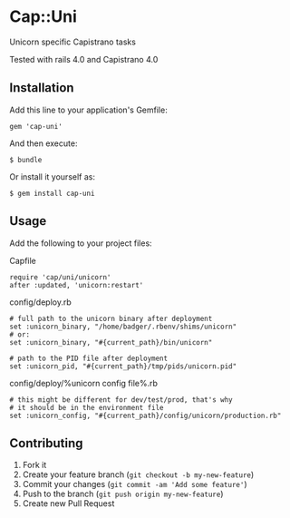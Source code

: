 # Cap::Uni

Unicorn specific Capistrano tasks

Tested with rails 4.0 and Capistrano 4.0

## Installation

Add this line to your application's Gemfile:

    gem 'cap-uni'

And then execute:

    $ bundle

Or install it yourself as:

    $ gem install cap-uni

## Usage

Add the following to your project files:

Capfile  
  
    require 'cap/uni/unicorn'  
    after :updated, 'unicorn:restart'  


config/deploy.rb  

    # full path to the unicorn binary after deployment  
    set :unicorn_binary, "/home/badger/.rbenv/shims/unicorn"  
    # or:  
    set :unicorn_binary, "#{current_path}/bin/unicorn"  
    
    # path to the PID file after deployment  
    set :unicorn_pid, "#{current_path}/tmp/pids/unicorn.pid"  

config/deploy/%unicorn config file%.rb  

    # this might be different for dev/test/prod, that's why  
    # it should be in the environment file  
    set :unicorn_config, "#{current_path}/config/unicorn/production.rb"  

## Contributing

1. Fork it
2. Create your feature branch (`git checkout -b my-new-feature`)
3. Commit your changes (`git commit -am 'Add some feature'`)
4. Push to the branch (`git push origin my-new-feature`)
5. Create new Pull Request
